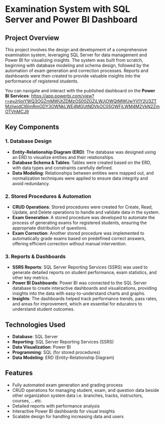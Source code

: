 # Examination System with SQL Server and Power BI Dashboard

## Project Overview

This project involves the design and development of a comprehensive examination system, leveraging SQL Server for data management and Power BI for visualizing insights. The system was built from scratch, beginning with database modeling and schema design, followed by the automation of exam generation and correction processes. Reports and dashboards were then created to provide valuable insights into the performance of registered students.

You can navigate and interact with the published dashboard on the **Power BI Services**: https://app.powerbi.com/view?r=eyJrIjoiYWQ3OGZmMWUtZDMzOS00ZGZiLWJjOWQtMWUwYjI1Y2U3ZTMzIiwidCI6ImRmODY3OWNkLWE4MGUtNDVkOC05OWFjLWM4M2VkN2ZmOTVhMCJ9

## Key Components

### 1. **Database Design**
   - **Entity-Relationship Diagram (ERD)**: The database was designed using an ERD to visualize entities and their relationships.
   - **Database Schema & Tables**: Tables were created based on the ERD, with data types and constraints carefully defined.
   - **Data Modeling**: Relationships between entities were mapped out, and normalization techniques were applied to ensure data integrity and avoid redundancy.

### 2. **Stored Procedures & Automation**
   - **CRUD Operations**: Stored procedures were created for Create, Read, Update, and Delete operations to handle and validate data in the system.
   - **Exam Generation**: A stored procedure was developed to automate the process of generating exams for registered students, ensuring the appropriate distribution of questions.
   - **Exam Correction**: Another stored procedure was implemented to automatically grade exams based on predefined correct answers, offering efficient correction without manual intervention.

### 3. **Reports & Dashboards**
   - **SSRS Reports**: SQL Server Reporting Services (SSRS) was used to generate detailed reports on student performance, exam statistics, and other key metrics.
   - **Power BI Dashboards**: Power BI was connected to the SQL Server database to create interactive dashboards and visualizations, providing insights into the data with easy-to-understand charts and graphs.
   - **Insights**: The dashboards helped track performance trends, pass rates, and areas for improvement, which are essential for educators to understand student outcomes.

## Technologies Used

- **Database**: SQL Server
- **Reporting**: SQL Server Reporting Services (SSRS)
- **Data Visualization**: Power BI
- **Programming**: SQL (for stored procedures)
- **Data Modeling**: ERD (Entity-Relationship Diagram)

## Features

- Fully automated exam generation and grading process
- CRUD operations for managing student, exam, and question data beside other organization system data i.e. branches, tracks, instructors, courses, ...etc. 
- Detailed reports with performance analysis
- Interactive Power BI dashboards for visual insights
- Scalable design for handling increasing data and users
